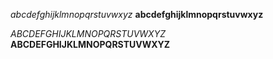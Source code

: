 *abcdefghijklmnopqrstuvwxyz*
**abcdefghijklmnopqrstuvwxyz**

*ABCDEFGHIJKLMNOPQRSTUVWXYZ*
**ABCDEFGHIJKLMNOPQRSTUVWXYZ**
